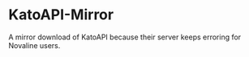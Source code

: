 # KatoAPI-Mirror
A mirror download of KatoAPI because their server keeps erroring for Novaline users.
